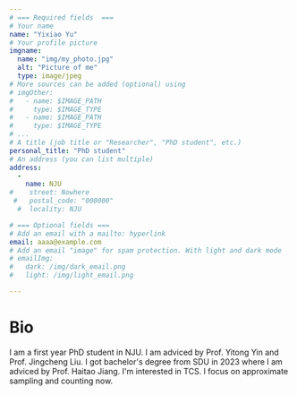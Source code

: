 ```yaml
---
# === Required fields  ===
# Your name 
name: "Yixiao Yu"
# Your profile picture
imgname: 
  name: "img/my_photo.jpg"
  alt: "Picture of me"
  type: image/jpeg
# More sources can be added (optional) using 
# imgOther:
#   - name: $IMAGE_PATH
#     type: $IMAGE_TYPE
#   - name: $IMAGE_PATH
#     type: $IMAGE_TYPE
# ...
# A title (job title or "Researcher", "PhD student", etc.)
personal_title: "PhD student"
# An address (you can list multiple)
address: 
  - 
    name: NJU
#    street: Nowhere
 #   postal_code: "000000"
  #  locality: NJU

# === Optional fields ===
# Add an email with a mailto: hyperlink
email: aaaa@example.com
# Add an email "image" for spam protection. With light and dark mode
# emailImg: 
#   dark: /img/dark_email.png
#   light: /img/light_email.png

---
```

# Bio
I am a first year PhD student in NJU. I am adviced by Prof. Yitong Yin and Prof. Jingcheng Liu. I got bachelor's degree from SDU in 2023 where I am adviced by Prof. Haitao Jiang. I'm interested in TCS. I focus on approximate sampling and counting now. 

